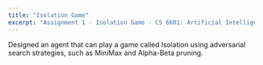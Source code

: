 ```yaml
---
title: "Isolation Game"
excerpt: "Assignment 1 - Isolation Game - CS 6601: Artificial Intelligence"
---
```



Designed an agent that can play a game called Isolation using adversarial search strategies, such as MiniMax and Alpha-Beta pruning.
